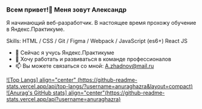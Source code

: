 ### Всем привет!👋 Меня зовут Александр

Я начинающий веб-разработчик.
В настоящее время прохожу обучение в Яндекс.Практикуме.

Skills: HTML / CSS / Git / Figma / Webpack / JavaScript (es6+)  React JS

- 🌱 Сейчас я учусь Яндекс.Практикуме
- 👯 Хочу работать и развиваться в команде профессионалов
- 📫 Вы можете связаться со мной: A.zhadnov@mail.ru

[![Top Langs] align="center" (https://github-readme-stats.vercel.app/api/top-langs/?username=anuraghazra&layout=compact)](https://github.com/anuraghazra/github-readme-stats)   
[![Anurag's GitHub stats] align="center"(https://github-readme-stats.vercel.app/api?username=anuraghazra)](https://github.com/anuraghazra/github-readme-stats)
